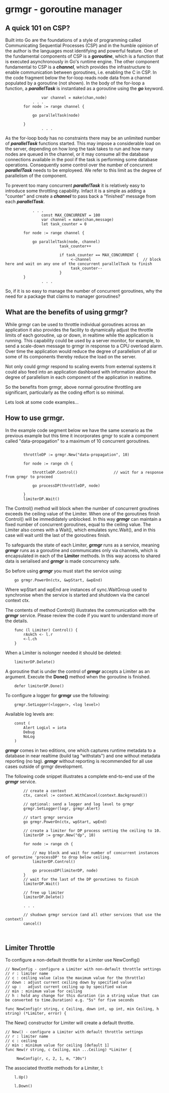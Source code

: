 # grmgr - goroutine manager

## A quick 101 on CSP?

Built into Go are the foundations of a style of programming called Communicating Sequential Processes (CSP) and in the humble opinion of the author is the languages most identifying and powerful feature. One of the fundamental components of CSP is a **_goroutine_**, which is a function that is executed asynchronously in Go's runtime engine. The other component fundamental to CSP is a **_channel_**, which provides the infrastructure to enable communication between goroutines, i.e. enabling the C in CSP. In the code fragment below the for-loop reads node data from a channel populated by a goroutine (not shown). In the body of the for-loop a function, a **_parallelTask_** is instantiated as a goroutine using the **_go_** keyword. 

```
                var channel = make(chan,node)
	        . . .
		for node := range channel {

			go parallelTask(node)

		}
                . . .
```

As the for-loop body has no constraints there may be an unlimited number of **_parallelTask_** functions started. This may impose a considerable load on the server, depending on how long the task takes to run and how many nodes are queued in the channel, or it may consume all the database connections available in the pool if the task is performing some database operations.  Consequently some control over the number of concurrent **_parallelTask_** needs to be employeed. We refer to this limit as the degree of parallelism of the component.  

To prevent too many concurrent **_parallelTask_** it is relatively easy to introduce some throttling capability. Infact it is a simple as adding a "counter" and create a  **_channel_** to pass back a "finished" message from each **_parallelTask_**.

```
	        . . .
                const MAX_CONCURRENT = 100
                var channel = make(chan,message)
                let task_counter = 0

		for node := range channel {

			go parallelTask(node, channel)
                        task_counter++

                        if task_counter == MAX_CONCURRENT {
                             <-channel                       // block here and wait on any one of the concurrent parallelTask to finish
                             task_counter--
                        }
		}
                . . .
```
So, if it is so easy to manage the number of concurrent goroutines, why the need for a package that claims to manager goroutines?

## What are the benefits of using grmgr?

While grmgr can be used to throttle individual goroutines across an application it also provides the facility to dynamically adjust the throttle limits of each goroutine, up or down, in realtime while the application is running. This capability could be used by a server monitor, for example, to send a scale-down message to grmgr in response to a CPU overload alarm. Over time the application would reduce the degree of parallelism of all or some of its components thereby reduce the load on the server. 

Not only could grmgr respond to scaling events from external systems it could also feed into an application dashboard with information about the degree of parallelism in each component of the application in realtime.

So the benefits from grmgr, above normal goroutine throttling are significant, particularly as the coding effort is so minimal.

Lets look at some code examples...

## How to use grmgr.

In the example code segment below we have the same scenario as the previous example but this time it incorporates gmgr to scale a component called "data-propagation" to a maximum of 10 concurrent goroutines.


```

		throttleDP := grmgr.New("data-propagation", 10)
		
		for node := range ch {
	
			throttleDP.Control()                // wait for a response from grmgr to proceed
			
			go processDP(throttleDP, node)

		}
		limiterDP.Wait()
```

The Control() method will block when the number of concurrent groutines exceeds the ceiling value of the Limiter. When one of the goroutines finish Control() will be immedidately unblocked.
In this way **_grmgr_** can maintain a fixed number of concurrent goroutines, equal to the ceiling value. The Limiter also comes with a Wait(), which emulates sync.Wait(), and in this case will wait until the last of the goroutines finish.

To safeguards the state of each Limiter, **_grmgr_** runs as a service, meaning  **_grmgr_** runs as a goroutine and communicates only via channels, which is encapsulated in each of the __Limiter__ methods. In this way access to shared data is serialised and **_grmgr_** is made concurrency safe.

So before using  **_grmgr_**  you must start the service using:

```
 	go grmgr.PowerOn(ctx, &wpStart, &wpEnd) 
```

Where wpStart and wpEnd are instances of sync.WaitGroup used to synchronise when the service is started and shutdown via the cancel context ctx.

The contents of method Control() illustrates the communication with the **_grmgr_** service. Please review the code if you want to understand more of the details.

```
	func (l Limiter) Control() {
		rAskCh <- l.r
		<-l.ch
	}
```
 
When a Limiter is nolonger needed it should be deleted:

```
	limiterDP.Delete()
```

A goroutine that is under the control of **_grmgr_** accepts a Limiter as an argument. Execute the __Done()__ method when the goroutine is finished.

```
	defer limiterDP.Done()
```

To configure a logger for __grmgr__ use the following:
```
	grmgr.SetLogger(<logger>, <log level>) 
```
Available log levels are:
```
	const (
		Alert LogLvl = iota
		Debug
		NoLog
	)
```

 **_grmgr_** comes in two editions, one which captures runtime metadata to a database in near realtime (build tag "withstats") and one without metadata reporting (no tag).
 **_grmgr_** without reporting is recommended for all use cases outside of grmgr development.

The following code snippet illustrates a complete end-to-end use of the **_grmgr_** service.

```
		// create a context
		ctx, cancel := context.WithCancel(context.Background())
		
		// optional: send a logger and log level to grmgr 
		grmgr.SetLogger(logr, grmgr.Alert)
		
		// start grmgr service
		go grmgr.PowerOn(ctx, wpStart, wpEnd) 
		
		// create a limiter for DP process setting the ceiling to 10.
		limiterDP := grmgr.New("dp", 10)
		
		for node := range ch {
			
			// may block and wait for number of concurrent instances of goroutine 'processDP' to drop below ceiling.
			limiterDP.Control()
			
			go processDP(limiterDP, node)
		}
		// wait for the last of the DP goroutines to finish
		limiterDP.Wait()
		
		// free up limiter
		limiterDP.Delete()
		
		. . .
		
		// shudown grmgr service (and all other services that use the context)
		cancel()
		
		
```

## Limiter Throttle

To configure a non-default throttle for a Limiter use NewConfig()
```
// NewConfig - configure a Limiter with non-default throttle settings
// r : limiter name
// c : ceiling value (also the maximum value for the throttle)
// down : adjust current ceiling down by specified value
// up :   adjust current ceiling up by specified value
// min : minimum value for ceiling
// h : hold any change for this duration (in a string value that can be converted to time.Duration) e.g. "5s" for five seconds

func NewConfig(r string, c Ceiling, down int, up int, min Ceiling, h string) (*Limiter, error) {

```
The New() constructor for Limiter will create a default throttle.
```
// New() - configure a Limiter with default throttle settings
// r : limiter name
// c : ceiling 
// min : minimum value for ceiling [default 1]
func New(r string, c Ceiling, min ...Ceiling) *Limiter {

	 NewConfig(r, c, 2, 1, m, "30s")
```
The associated throttle methods for a Limiter, l:
```
	l.Up()

	l.Down()
```
